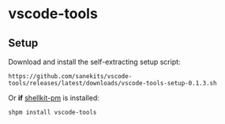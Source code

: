 # vscode-tools

## Setup

Download and install the self-extracting setup script:

    https://github.com/sanekits/vscode-tools/releases/latest/downloads/vscode-tools-setup-0.1.3.sh

Or **if** [shellkit-pm](https://github.com/sanekits/shellkit-pm) is installed:

    shpm install vscode-tools

##

